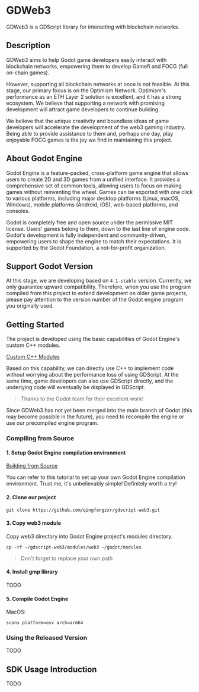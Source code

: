 # GDWeb3

GDWeb3 is a GDScript library for interacting with blockchain networks.

## Description

GDWeb3 aims to help Godot game developers easily interact with blockchain networks, empowering them to develop Gamefi and FOCG (full on-chain games).

However, supporting all blockchain networks at once is not feasible. At this stage, our primary focus is on the Optimism Network. Optimism's performance as an ETH Layer 2 solution is excellent, and it has a strong ecosystem. We believe that supporting a network with promising development will attract game developers to continue building.

We believe that the unique creativity and boundless ideas of game developers will accelerate the development of the web3 gaming industry. Being able to provide assistance to them and, perhaps one day, play enjoyable FOCG games is the joy we find in maintaining this project.

## About Godot Engine

Godot Engine is a feature-packed, cross-platform game engine that allows users to create 2D and 3D games from a unified interface. It provides a comprehensive set of common tools, allowing users to focus on making games without reinventing the wheel. Games can be exported with one click to various platforms, including major desktop platforms (Linux, macOS, Windows), mobile platforms (Android, iOS), web-based platforms, and consoles.

Godot is completely free and open source under the permissive MIT license. Users' games belong to them, down to the last line of engine code. Godot's development is fully independent and community-driven, empowering users to shape the engine to match their expectations. It is supported by the Godot Foundation, a not-for-profit organization.

## Support Godot Version

At this stage, we are developing based on `4.1-stable` version. Currently, we only guarantee upward compatibility. Therefore, when you use the program compiled from this project to extend development on older game projects, please pay attention to the version number of the Godot engine program you originally used.

## Getting Started

The project is developed using the basic capabilities of Godot Engine's custom C++ modules.

[Custom C++ Modules](https://docs.godotengine.org/en/stable/contributing/development/core_and_modules/custom_modules_in_cpp.html)

Based on this capability, we can directly use C++ to implement code without worrying about the performance loss of using GDScript. At the same time, game developers can also use GDScript directly, and the underlying code will eventually be displayed in GDScript.

> Thanks to the Godot team for their excellent work!

Since GDWeb3 has not yet been merged into the main branch of Godot (this may become possible in the future), you need to recompile the engine or use our precompiled engine program.

### Compiling from Source

#### 1. Setup Godot Engine compilation environment
[Building from Source](https://docs.godotengine.org/en/stable/contributing/development/compiling/index.html)

You can refer to this tutorial to set up your own Godot Engine compilation environment. Trust me, it's unbelievably simple! Definitely worth a try!

#### 2. Clone our project
```
git clone https://github.com/qingfengzxr/gdscript-web3.git
```

#### 3. Copy web3 module
Copy web3 directory into Godot Engine project's modules directory.

```
cp -rf ~/gdscript-web3/modules/web3 ~/godot/modules
```
> Don't forget to replace your own path

#### 4. Install gmp library
TODO

#### 5. Compile Godot Engine
MacOS:
```
scons platform=osx arch=arm64
```


### Using the Released Version
TODO

## SDK Usage Introduction
TODO